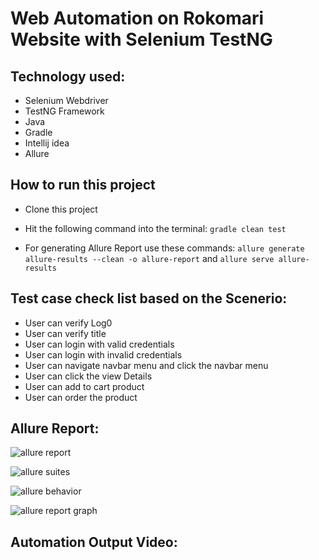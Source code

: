 # Web Automation on Rokomari Website with Selenium TestNG

## Technology used:
- Selenium Webdriver
- TestNG Framework
- Java
- Gradle
- Intellij idea
- Allure

## How to run this project

- Clone this project
- Hit the following command into the terminal:
 ```gradle clean test```
 
- For generating Allure Report use these commands:
```allure generate allure-results --clean -o allure-report``` and
```allure serve allure-results```

## Test case check list based on the Scenerio:

- User can verify Log0
- User can verify title
- User can login with valid credentials
- User can login with invalid credentials
- User can navigate navbar menu and click the navbar menu
- User can click the view Details
- User can add to cart product
- User can order the product


## Allure Report:

![allure report](https://user-images.githubusercontent.com/45961823/233908579-8d786edf-017e-49c0-8c37-c29f11b1e818.PNG)


![allure suites](https://user-images.githubusercontent.com/45961823/233908615-2bc76879-f73c-485c-b429-c88cc81c4b20.PNG)


![allure behavior](https://user-images.githubusercontent.com/45961823/233908646-a5d32b91-a0dc-4c06-87e1-937e5e0881f2.PNG)


![allure report graph](https://user-images.githubusercontent.com/45961823/233908662-be9e1da4-68d5-40d5-8c3e-89cb016a6889.PNG)



## Automation Output Video:





